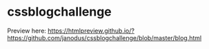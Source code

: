 # cssblogchallenge

Preview here:
https://htmlpreview.github.io/?https://github.com/janodus/cssblogchallenge/blob/master/blog.html
